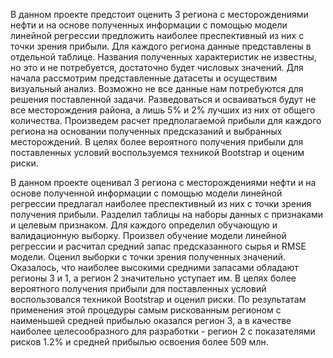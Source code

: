 В данном проекте предстоит оценить 3 региона с месторождениями нефти и на основе полученных информации с помощью модели линейной регрессии предложить наиболее преспективный из них с точки зрения прибыли. Для каждого региона данные представлены в отдельной таблице. Названия полученных характеристик не известны, но это и не потребуется, достаточно будет числовых значений. Для начала рассмотрим представленные датасеты и осуществим визуальный анализ. Возможно не все данные нам потребуются для решения поставленной задачи. Разведоваться и осваиваться будут не все месторождения района, а лишь 5% и 2% лучших из них от общего количества. Произведем расчет предполагаемой прибыли для каждого региона на основании полученных предсказаний и выбранных месторождений. В целях более вероятного получения прибыли для поставленных условий воспользуемся техникой Bootstrap и оценим риски.

В данном проекте оценивал 3 региона с месторождениями нефти и на основе полученной информации с помощью модели линейной регрессии предлагал наиболее преспективный из них с точки зрения получения прибыли. Разделил таблицы на наборы данных с признаками и целевым признаком. Для каждого определил обучающую и валидационную выборку. Произвел обучение модели линейной регрессии и расчитал средний запас предсказанного сырья и RMSE модели. Оценил выборки с точки зрения полученных значений. Оказалось, что наиболее высокими средними запасами обладают регионы 3 и 1, а регион 2 значительно уступает им. В целях более вероятного получения прибыли для поставленных условий воспользовался техникой Bootstrap и оценил риски. По результатам применения этой процедуры самым рискованным регионом с наименьшей средней прибылью оказался регион 3, а в качестве наиболее целесообразного для разработки - регион 2 с показателями рисков 1.2% и средней прибылью освоения более 509 млн.
